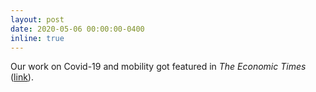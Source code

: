 ```yaml
---
layout: post
date: 2020-05-06 00:00:00-0400
inline: true
---
```


Our work on Covid-19 and mobility got featured in *The Economic Times* ([link](https://economictimes.indiatimes.com/news/politics-and-nation/increased-mobility-in-tamil-nadu-in-lockdown-3-0-says-iit-study/articleshow/75586134.cms?utm_source=ETTopNews&utm_medium=HP&utm_campaign=TN&utm_content=23)). 